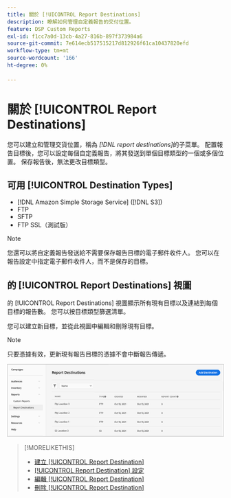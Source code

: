 ```yaml
---
title: 關於 [!UICONTROL Report Destinations]
description: 瞭解如何管理自定義報告的交付位置。
feature: DSP Custom Reports
exl-id: f1cc7a0d-13cb-4a27-816b-897f373984a6
source-git-commit: 7e614ecb517515217d812926f61ca10437820efd
workflow-type: tm+mt
source-wordcount: '166'
ht-degree: 0%

---
```


# 關於 [!UICONTROL Report Destinations]

您可以建立和管理交貨位置，稱為 *[!DNL report destinations]*&#x200B;的子菜單。 配置報告目標後，您可以設定每個自定義報告，將其發送到單個目標類型的一個或多個位置。 保存報告後，無法更改目標類型。

## 可用 [!UICONTROL Destination Types]

* [!DNL Amazon Simple Storage Service] ([!DNL S3])
* FTP
* SFTP
* FTP SSL（測試版）

>[!NOTE]
>
> 您還可以將自定義報告發送給不需要保存報告目標的電子郵件收件人。 您可以在報告設定中指定電子郵件收件人，而不是保存的目標。

## 的 [!UICONTROL Report Destinations] 視圖

的 [!UICONTROL Report Destinations] 視圖顯示所有現有目標以及連結到每個目標的報告數。 您可以按目標類型篩選清單。

您可以建立新目標，並從此視圖中編輯和刪除現有目標。

>[!NOTE]
>
>只要憑據有效，更新現有報告目標的憑據不會中斷報告傳遞。

![報告目標](/help/dsp/assets/report-destinations.png)

>[!MORELIKETHIS]
>
>* [建立 [!UICONTROL Report Destination]](/help/dsp/reports/report-destinations/report-destination-create.md)
>* [[!UICONTROL Report Destination] 設定](/help/dsp/reports/report-destinations/report-destination-settings.md)
>* [編輯 [!UICONTROL Report Destination]](/help/dsp/reports/report-destinations/report-destination-edit.md)
>* [刪除 [!UICONTROL Report Destination]](/help/dsp/reports/report-destinations/report-destination-delete.md)

